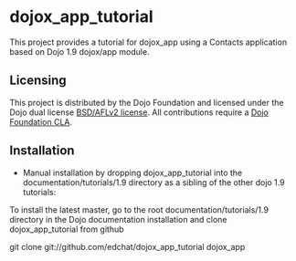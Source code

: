 dojox_app_tutorial
==================

This project provides a tutorial for dojox_app using a Contacts application based on Dojo 1.9 dojox/app module.

## Licensing

This project is distributed by the Dojo Foundation and licensed under the Dojo dual license [BSD/AFLv2 license](http://dojotoolkit.org/license).
All contributions require a [Dojo Foundation CLA](http://dojofoundation.org/about/claForm).

## Installation

* Manual installation by dropping dojox_app_tutorial into the documentation/tutorials/1.9 directory as a sibling of the other dojo 1.9 tutorials:

 To install the latest master, go to the root documentation/tutorials/1.9 directory in the Dojo documentation installation and clone dojox_app_tutorial from github

 git clone git://github.com/edchat/dojox_app_tutorial dojox_app


